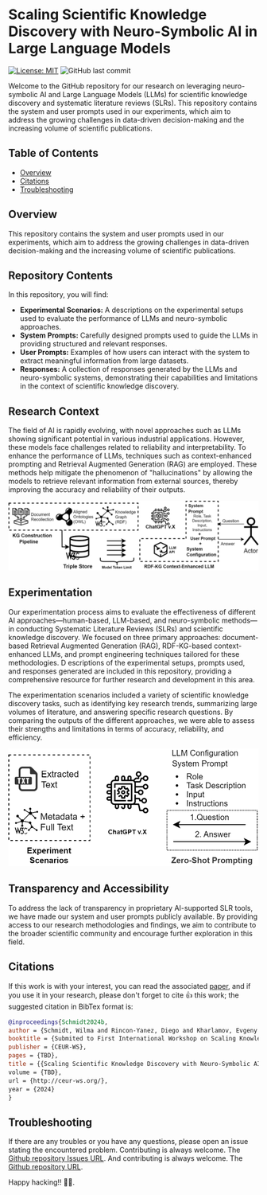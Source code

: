 # Scaling Scientific Knowledge Discovery with Neuro-Symbolic AI in Large Language Models

[![License: MIT](https://img.shields.io/badge/License-MIT-yellow.svg)](https://opensource.org/licenses/MIT)
![GitHub last commit](https://img.shields.io/github/last-commit/d1egoprog/KG-SLR4LLM)

Welcome to the GitHub repository for our research on leveraging neuro-symbolic AI and Large Language Models (LLMs) for scientific knowledge discovery and systematic literature reviews (SLRs). This repository contains the system and user prompts used in our experiments, which aim to address the growing challenges in data-driven decision-making and the increasing volume of scientific publications.

## Table of Contents
  - [Overview](#overview)
  - [Citations](#citations)
  - [Troubleshooting](#troubleshooting)

## Overview

This repository contains the system and user prompts used in our experiments, which aim to address the growing challenges in data-driven decision-making and the increasing volume of scientific publications.

## Repository Contents

In this repository, you will find:

* **Experimental Scenarios:** A descriptions on the experimental setups used to evaluate the performance of LLMs and neuro-symbolic approaches.
* **System Prompts:** Carefully designed prompts used to guide the LLMs in providing structured and relevant responses.
* **User Prompts:** Examples of how users can interact with the system to extract meaningful information from large datasets.
* **Responses:** A collection of responses generated by the LLMs and neuro-symbolic systems, demonstrating their capabilities and limitations in the context of scientific knowledge discovery.

## Research Context

The field of AI is rapidly evolving, with novel approaches such as LLMs showing significant potential in various industrial applications. However, these models face challenges related to reliability and interpretability. To enhance the performance of LLMs, techniques such as context-enhanced prompting and Retrieval Augmented Generation (RAG) are employed. These methods help mitigate the phenomenon of "hallucinations" by allowing the models to retrieve relevant information from external sources, thereby improving the accuracy and reliability of their outputs.

<p align="center">
  <img src="./images/Arch.v2.png" alt="Experimentation Scenario"/>
</p>

## Experimentation

Our experimentation process aims to evaluate the effectiveness of different AI approaches—human-based, LLM-based, and neuro-symbolic methods—in conducting Systematic Literature Reviews (SLRs) and scientific knowledge discovery. We focused on three primary approaches: document-based Retrieval Augmented Generation (RAG), RDF-KG-based context-enhanced LLMs, and prompt engineering techniques tailored for these methodologies. D escriptions of the experimental setups, prompts used, and responses generated are included in this repository, providing a comprehensive resource for further research and development in this area.

The experimentation scenarios included a variety of scientific knowledge discovery tasks, such as identifying key research trends, summarizing large volumes of literature, and answering specific research questions. By comparing the outputs of the different approaches, we were able to assess their strengths and limitations in terms of accuracy, reliability, and efficiency. 

<p align="center">
  <img src="./images/Experiments.v4.png" alt="Experimentation Scenario"/>
</p>


## Transparency and Accessibility

To address the lack of transparency in proprietary AI-supported SLR tools, we have made our system and user prompts publicly available. By providing access to our research methodologies and findings, we aim to contribute to the broader scientific community and encourage further exploration in this field.

## Citations 

If this work is with your interest, you can read the associated [paper](http://ceur-ws.org/), and if you use it in your research, please don't forget to cite 👍 this work; the suggested citation in BibTex format is:

``` BibTex
@inproceedings{Schmidt2024b,
author = {Schmidt, Wilma and Rincon-Yanez, Diego and Kharlamov, Evgeny and Paschke, Adrian},
booktitle = {Submited to First International Workshop on Scaling Knowledge Graphs for Industry co-located with 20th International Conference on Semantic Systems (SEMANTICS)},
publisher = {CEUR-WS},
pages = {TBD},
title = {{Scaling Scientific Knowledge Discovery with Neuro-Symbolic AI},
volume = {TBD},
url = {http://ceur-ws.org/},
year = {2024}
}
```

## Troubleshooting

If there are any troubles or you have any questions, please open an issue stating the encountered problem. Contributing is always welcome. The [Github repository Issues URL](https://github.com/d1egoprog/KG-SLR4LLM/issues).  And contributing is always welcome. The [Github repository URL](https://github.com/d1egoprog/KG-SLR4LLM).


Happy hacking!! 🖖🖖.
